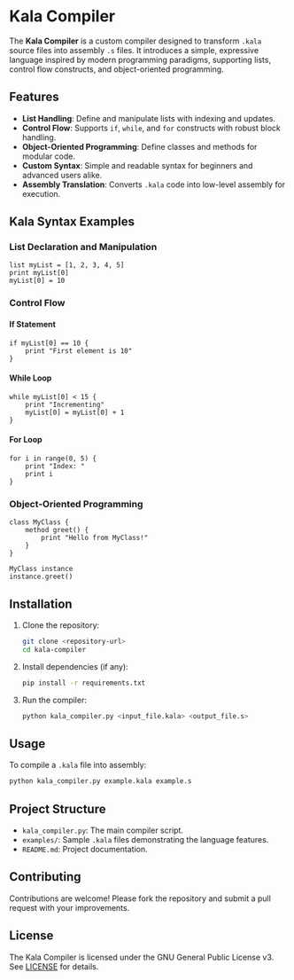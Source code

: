 # Kala Compiler

The **Kala Compiler** is a custom compiler designed to transform `.kala` source files into assembly `.s` files. It introduces a simple, expressive language inspired by modern programming paradigms, supporting lists, control flow constructs, and object-oriented programming.

## Features

- **List Handling**: Define and manipulate lists with indexing and updates.
- **Control Flow**: Supports `if`, `while`, and `for` constructs with robust block handling.
- **Object-Oriented Programming**: Define classes and methods for modular code.
- **Custom Syntax**: Simple and readable syntax for beginners and advanced users alike.
- **Assembly Translation**: Converts `.kala` code into low-level assembly for execution.

## Kala Syntax Examples

### List Declaration and Manipulation
```kala
list myList = [1, 2, 3, 4, 5]
print myList[0]
myList[0] = 10
```

### Control Flow
#### If Statement
```kala
if myList[0] == 10 {
    print "First element is 10"
}
```
#### While Loop
```kala
while myList[0] < 15 {
    print "Incrementing"
    myList[0] = myList[0] + 1
}
```
#### For Loop
```kala
for i in range(0, 5) {
    print "Index: "
    print i
}
```

### Object-Oriented Programming
```kala
class MyClass {
    method greet() {
        print "Hello from MyClass!"
    }
}

MyClass instance
instance.greet()
```

## Installation

1. Clone the repository:
   ```bash
   git clone <repository-url>
   cd kala-compiler
   ```
2. Install dependencies (if any):
   ```bash
   pip install -r requirements.txt
   ```
3. Run the compiler:
   ```bash
   python kala_compiler.py <input_file.kala> <output_file.s>
   ```

## Usage

To compile a `.kala` file into assembly:
```bash
python kala_compiler.py example.kala example.s
```

## Project Structure

- `kala_compiler.py`: The main compiler script.
- `examples/`: Sample `.kala` files demonstrating the language features.
- `README.md`: Project documentation.

## Contributing

Contributions are welcome! Please fork the repository and submit a pull request with your improvements.

## License

The Kala Compiler is licensed under the GNU General Public License v3. See [LICENSE](LICENSE) for details.
